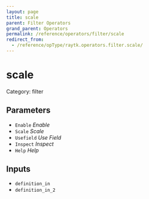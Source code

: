 ```yaml
---
layout: page
title: scale
parent: Filter Operators
grand_parent: Operators
permalink: /reference/operators/filter/scale
redirect_from:
  - /reference/opType/raytk.operators.filter.scale/
---
```


# scale

Category: filter



## Parameters

* `Enable` *Enable*
* `Scale` *Scale*
* `Usefield` *Use Field*
* `Inspect` *Inspect*
* `Help` *Help*

## Inputs

* `definition_in`
* `definition_in_2`